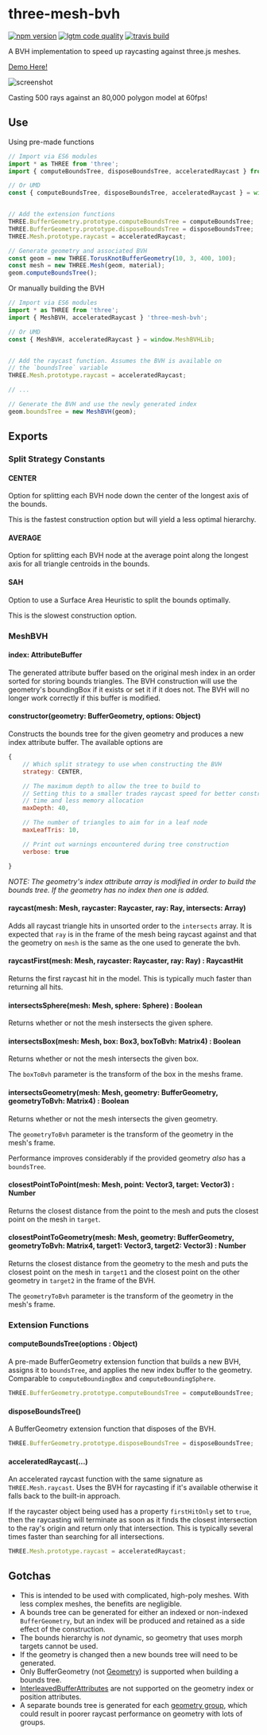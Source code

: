 # three-mesh-bvh

[![npm version](https://img.shields.io/npm/v/three-mesh-bvh.svg?style=flat-square)](https://www.npmjs.com/package/three-mesh-bvh)
[![lgtm code quality](https://img.shields.io/lgtm/grade/javascript/g/gkjohnson/three-mesh-bvh.svg?style=flat-square&label=code-quality)](https://lgtm.com/projects/g/gkjohnson/three-mesh-bvh/)
[![travis build](https://img.shields.io/travis/gkjohnson/three-mesh-bvh.svg?style=flat-square)](https://travis-ci.org/gkjohnson/three-mesh-bvh)

A BVH implementation to speed up raycasting against three.js meshes.

[Demo Here!](https://gkjohnson.github.io/three-mesh-bvh/example/bundle/raycast.html)

![screenshot](./docs/example-sm.gif)

Casting 500 rays against an 80,000 polygon model at 60fps!

## Use

Using pre-made functions

```js
// Import via ES6 modules
import * as THREE from 'three';
import { computeBoundsTree, disposeBoundsTree, acceleratedRaycast } from 'three-mesh-bvh';

// Or UMD
const { computeBoundsTree, disposeBoundsTree, acceleratedRaycast } = window.MeshBVHLib;


// Add the extension functions
THREE.BufferGeometry.prototype.computeBoundsTree = computeBoundsTree;
THREE.BufferGeometry.prototype.disposeBoundsTree = disposeBoundsTree;
THREE.Mesh.prototype.raycast = acceleratedRaycast;

// Generate geometry and associated BVH
const geom = new THREE.TorusKnotBufferGeometry(10, 3, 400, 100);
const mesh = new THREE.Mesh(geom, material);
geom.computeBoundsTree();
```

Or manually building the BVH

```js
// Import via ES6 modules
import * as THREE from 'three';
import { MeshBVH, acceleratedRaycast } 'three-mesh-bvh';

// Or UMD
const { MeshBVH, acceleratedRaycast } = window.MeshBVHLib;


// Add the raycast function. Assumes the BVH is available on
// the `boundsTree` variable
THREE.Mesh.prototype.raycast = acceleratedRaycast;

// ...

// Generate the BVH and use the newly generated index
geom.boundsTree = new MeshBVH(geom);
```

## Exports
### Split Strategy Constants
#### CENTER

Option for splitting each BVH node down the center of the longest axis of the bounds.

This is the fastest construction option but will yield a less optimal hierarchy.

#### AVERAGE

Option for splitting each BVH node at the average point along the longest axis for all triangle centroids in the bounds.

#### SAH

Option to use a Surface Area Heuristic to split the bounds optimally.

This is the slowest construction option.

### MeshBVH

#### index: AttributeBuffer

The generated attribute buffer based on the original mesh index in an order sorted for storing bounds triangles. The BVH construction will use the geometry's boundingBox if it exists or set it if it does not. The BVH will no longer work correctly if this buffer is modified.

#### constructor(geometry: BufferGeometry, options: Object)

Constructs the bounds tree for the given geometry and produces a new index attribute buffer. The available options are

```js
{
    // Which split strategy to use when constructing the BVH
    strategy: CENTER,

    // The maximum depth to allow the tree to build to
    // Setting this to a smaller trades raycast speed for better construction
    // time and less memory allocation
    maxDepth: 40,

    // The number of triangles to aim for in a leaf node
    maxLeafTris: 10,

    // Print out warnings encountered during tree construction
    verbose: true

}
```

*NOTE: The geometry's index attribute array is modified in order to build the bounds tree. If the geometry has no index then one is added.*

#### raycast(mesh: Mesh, raycaster: Raycaster, ray: Ray, intersects: Array)

Adds all raycast triangle hits in unsorted order to the `intersects` array. It is expected that `ray` is in the frame of the mesh being raycast against and that the geometry on `mesh` is the same as the one used to generate the bvh.

#### raycastFirst(mesh: Mesh, raycaster: Raycaster, ray: Ray) : RaycastHit

Returns the first raycast hit in the model. This is typically much faster than returning all hits.

#### intersectsSphere(mesh: Mesh, sphere: Sphere) : Boolean

Returns whether or not the mesh instersects the given sphere.

#### intersectsBox(mesh: Mesh, box: Box3, boxToBvh: Matrix4) : Boolean

Returns whether or not the mesh intersects the given box.

The `boxToBvh` parameter is the transform of the box in the meshs frame.

#### intersectsGeometry(mesh: Mesh, geometry: BufferGeometry, geometryToBvh: Matrix4) : Boolean

Returns whether or not the mesh intersects the given geometry.

The `geometryToBvh` parameter is the transform of the geometry in the mesh's frame.

Performance improves considerably if the provided geometry _also_ has a `boundsTree`.

#### closestPointToPoint(mesh: Mesh, point: Vector3, target: Vector3) : Number

Returns the closest distance from the point to the mesh and puts the closest point on the mesh in `target`.

#### closestPointToGeometry(mesh: Mesh, geometry: BufferGeometry, geometryToBvh: Matrix4, target1: Vector3, target2: Vector3) : Number

Returns the closest distance from the geometry to the mesh and puts the closest point on the mesh in `target1` and the closest point on the other geometry in `target2` in the frame of the BVH.

The `geometryToBvh` parameter is the transform of the geometry in the mesh's frame.

### Extension Functions
#### computeBoundsTree(options : Object)

A pre-made BufferGeometry extension function that builds a new BVH, assigns it to `boundsTree`, and applies the new index buffer to the geometry. Comparable to `computeBoundingBox` and `computeBoundingSphere`.

```js
THREE.BufferGeometry.prototype.computeBoundsTree = computeBoundsTree;
```

#### disposeBoundsTree()

A BufferGeometry extension function that disposes of the BVH.

```js
THREE.BufferGeometry.prototype.disposeBoundsTree = disposeBoundsTree;
```

#### acceleratedRaycast(...)

An accelerated raycast function with the same signature as `THREE.Mesh.raycast`. Uses the BVH for raycasting if it's available otherwise it falls back to the built-in approach.

If the raycaster object being used has a property `firstHitOnly` set to `true`, then the raycasting will terminate as soon as it finds the closest intersection to the ray's origin and return only that intersection. This is typically several times faster than searching for all intersections.

```js
THREE.Mesh.prototype.raycast = acceleratedRaycast;
```

## Gotchas

- This is intended to be used with complicated, high-poly meshes. With less complex meshes, the benefits are negligible.
- A bounds tree can be generated for either an indexed or non-indexed `BufferGeometry`, but an index will
  be produced and retained as a side effect of the construction.
- The bounds hierarchy is _not_ dynamic, so geometry that uses morph targets cannot be used.
- If the geometry is changed then a new bounds tree will need to be generated.
- Only BufferGeometry (not [Geometry](https://threejs.org/docs/#api/en/core/Geometry)) is supported when building a bounds tree.
- [InterleavedBufferAttributes](https://threejs.org/docs/#api/en/core/InterleavedBufferAttribute) are not supported on the geometry index or position attributes.
- A separate bounds tree is generated for each [geometry group](https://threejs.org/docs/#api/en/objects/Group), which could result in poorer raycast performance on geometry with lots of groups.
